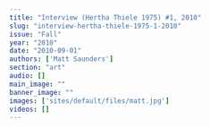 ```yaml
---
title: "Interview (Hertha Thiele 1975) #1, 2010"
slug: "interview-hertha-thiele-1975-1-2010"
issue: "Fall"
year: "2010"
date: "2010-09-01"
authors: ['Matt Saunders']
section: "art"
audio: []
main_image: ""
banner_image: ""
images: ['sites/default/files/matt.jpg']
videos: []
---
```

